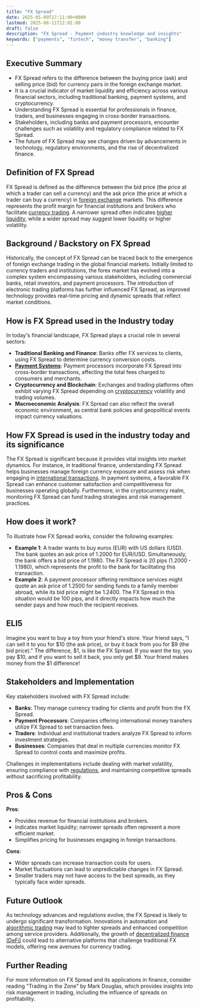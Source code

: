 ```yaml
---
title: "FX Spread"
date: 2025-05-09T17:11:00+0000
lastmod: 2025-08-11T12:01:00
draft: false
description: "FX Spread - Payment industry knowledge and insights"
keywords: ["payments", "fintech", "money transfer", "banking"]
---
```


## Executive Summary

  - FX Spread refers to the difference between the buying price (ask) and selling price (bid) for currency pairs in the foreign exchange market.
  - It is a crucial indicator of market liquidity and efficiency across various financial sectors, including traditional banking, payment systems, and cryptocurrency.
  - Understanding FX Spread is essential for professionals in finance, traders, and businesses engaging in cross-border transactions.
  - Stakeholders, including banks and payment processors, encounter challenges such as volatility and regulatory compliance related to FX Spread.
  - The future of FX Spread may see changes driven by advancements in technology, regulatory environments, and the rise of decentralized finance.

## Definition of FX Spread
FX Spread is defined as the difference between the bid price (the price at which a trader can sell a currency) and the ask price (the price at which a trader can buy a currency) in [foreign exchange](https://faisalkhanllc.xyz/resources/payments-wiki/f/fx-foreign-exchange/) markets. This difference represents the profit margin for financial institutions and brokers who facilitate [currency trading](https://faisalkhanllc.xyz/resources/payments-wiki/c/currency-exchange/). A narrower spread often indicates [higher liquidity](https://faisalkhanllc.xyz/resources/payments-wiki/l/liquidity/), while a wider spread may suggest lower liquidity or higher volatility.

## Background / Backstory on FX Spread
Historically, the concept of FX Spread can be traced back to the emergence of foreign exchange trading in the global financial markets. Initially limited to currency traders and institutions, the forex market has evolved into a complex system encompassing various stakeholders, including commercial banks, retail investors, and payment processors. The introduction of electronic trading platforms has further influenced FX Spread, as improved technology provides real-time pricing and dynamic spreads that reflect market conditions. 

## How is FX Spread used in the Industry today
In today's financial landscape, FX Spread plays a crucial role in several sectors:

- **Traditional Banking and Finance**: Banks offer FX services to clients, using FX Spread to determine currency conversion costs.
- **[Payment Systems](https://faisalkhanllc.xyz/resources/payments-wiki/p/payment-processor/)**: Payment processors incorporate FX Spread into cross-border transactions, affecting the total fees charged to consumers and merchants.
- **Cryptocurrency and Blockchain**: Exchanges and trading platforms often exhibit varying FX Spread depending on [cryptocurrency](https://faisalkhanllc.xyz/resources/payments-wiki/c/cryptocurrency/) volatility and trading volumes.
- **Macroeconomic Analysis**: FX Spread can also reflect the overall economic environment, as central bank policies and geopolitical events impact currency valuations.

## How FX Spread is used in the industry today and its significance
The FX Spread is significant because it provides vital insights into market dynamics. For instance, in traditional finance, understanding FX Spread helps businesses manage foreign currency exposure and assess risk when engaging in [international transactions](https://faisalkhanllc.xyz/resources/payments-wiki/c/cross-border-payments/). In payment systems, a favorable FX Spread can enhance customer satisfaction and competitiveness for businesses operating globally. Furthermore, in the cryptocurrency realm, monitoring FX Spread can fund trading strategies and risk management practices.

## How does it work?
To illustrate how FX Spread works, consider the following examples:

- **Example 1**: A trader wants to buy euros (EUR) with US dollars (USD). The bank quotes an ask price of 1.2000 for EUR/USD. Simultaneously, the bank offers a bid price of 1.1980. The FX Spread is 20 pips (1.2000 - 1.1980), which represents the profit to the bank for facilitating this transaction. 
- **Example 2**: A payment processor offering remittance services might quote an ask price of 1.2500 for sending funds to a family member abroad, while its bid price might be 1.2400. The FX Spread in this situation would be 100 pips, and it directly impacts how much the sender pays and how much the recipient receives.

## ELI5
Imagine you want to buy a toy from your friend's store. Your friend says, "I can sell it to you for $10 (the ask price), or buy it back from you for $9 (the bid price)." The difference, $1, is like the FX Spread. If you want the toy, you pay $10, and if you want to sell it back, you only get $9. Your friend makes money from the $1 difference!

## Stakeholders and Implementation
Key stakeholders involved with FX Spread include:

- **Banks**: They manage currency trading for clients and profit from the FX Spread.
- **Payment Processors**: Companies offering international money transfers utilize FX Spread to set transaction fees.
- **Traders**: Individual and institutional traders analyze FX Spread to inform investment strategies.
- **Businesses**: Companies that deal in multiple currencies monitor FX Spread to control costs and maximize profits.

Challenges in implementations include dealing with market volatility, ensuring compliance with [regulations](https://faisalkhanllc.xyz/resources/payments-wiki/f/financial-regulatory-frameworks/), and maintaining competitive spreads without sacrificing profitability.

## Pros & Cons
**Pros**:  

- Provides revenue for financial institutions and brokers.  
- Indicates market liquidity; narrower spreads often represent a more efficient market.  
- Simplifies pricing for businesses engaging in foreign transactions.

**Cons**:  

- Wider spreads can increase transaction costs for users.  
- Market fluctuations can lead to unpredictable changes in FX Spread.  
- Smaller traders may not have access to the best spreads, as they typically face wider spreads.

## Future Outlook
As technology advances and regulations evolve, the FX Spread is likely to undergo significant transformation. Innovations in automation and [algorithmic trading](https://faisalkhanllc.xyz/resources/payments-wiki/m/market-maker/) may lead to tighter spreads and enhanced competition among service providers. Additionally, the growth of [decentralized finance (DeFi)](https://faisalkhanllc.xyz/resources/payments-wiki/d/decentralized-finance-defi/) could lead to alternative platforms that challenge traditional FX models, offering new avenues for currency trading.

## Further Reading
For more information on FX Spread and its applications in finance, consider reading "Trading in the Zone" by Mark Douglas, which provides insights into risk management in trading, including the influence of spreads on profitability.